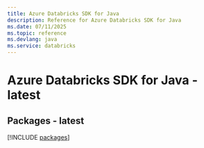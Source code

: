 ```yaml
---
title: Azure Databricks SDK for Java
description: Reference for Azure Databricks SDK for Java
ms.date: 07/11/2025
ms.topic: reference
ms.devlang: java
ms.service: databricks
---
```

# Azure Databricks SDK for Java - latest
## Packages - latest
[!INCLUDE [packages](databricks-index.md)]